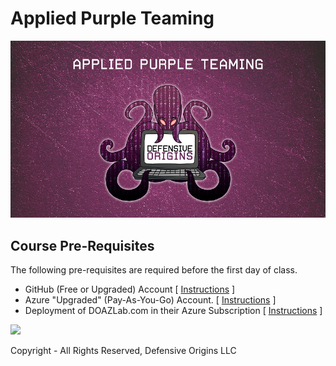 # Applied Purple Teaming 
![](images/APT1.jpg)

## Course Pre-Requisites

The following pre-requisites are required before the first day of class.

* GitHub (Free or Upgraded) Account [ [Instructions](labs/GitHub.md) ]
* Azure "Upgraded" (Pay-As-You-Go) Account. [ [Instructions](labs/AzureAccount.md) ]
* Deployment of DOAZLab.com in their  Azure Subscription [ [Instructions](labs/DOAZLab.md) ]

![][Div1]

Copyright - All Rights Reserved, Defensive Origins LLC



  [Div1]: images/div1.png
  [Div2]: images/div2.png
  [DO]: https://www.defensiveorigins.com
  [DOAZLab]: https://www.doazlab.com
  [DOAZLab-Github]: https://github.com/DefensiveOrigins/DO-LAB
  [DOTraining]: https://training.defensiveorigins.com
  [DORegister]: https://defensiveorigins.com/first-to-know/
  [DOAboutUs]: https://defensiveorigins.com/about-us
  [WWHF]: https://wildwesthackinfest.com/
  [1]: https://defensiveorigins.com/
  [DOImage]:Z-images/do_darkbackground.jpg

